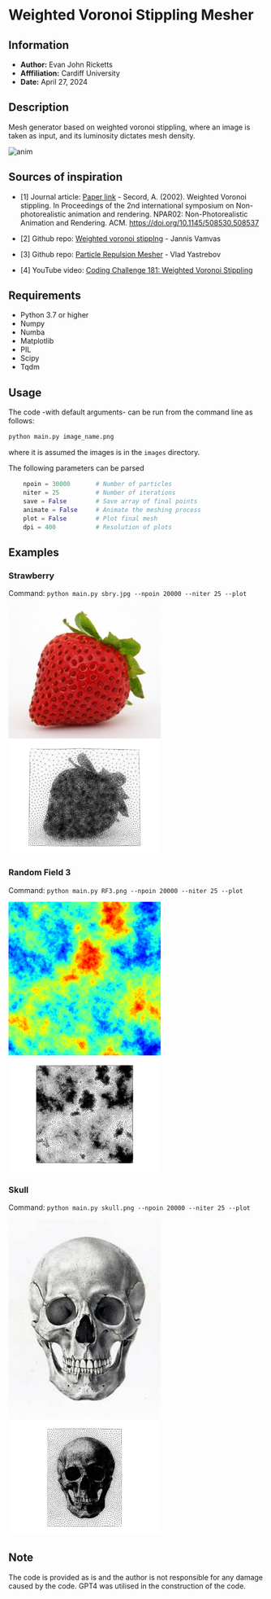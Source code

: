
# Weighted Voronoi Stippling Mesher

## Information

+ **Author:** Evan John Ricketts
+ **Afffiliation:** Cardiff University
+ **Date:** April 27, 2024

## Description

Mesh generator based on weighted voronoi stippling, where an image is taken as input, and its luminosity dictates mesh density.

![anim](https://github.com/EJRicketts/WeightedVoronoiStipplingMesher/assets/80095742/2d316087-0099-405b-82db-548d3934c513)


## Sources of inspiration

+ [1] Journal article: [Paper link](https://www.cs.ubc.ca/labs/imager/tr/2002/secord2002b/secord.2002b.pdf) - Secord, A. (2002). Weighted Voronoi stippling. In Proceedings of the 2nd international symposium on Non-photorealistic animation and rendering. NPAR02: Non-Photorealistic Animation and Rendering. ACM. https://doi.org/10.1145/508530.508537

+ [2] Github repo: [Weighted voronoi stipplng](https://github.com/ReScience-Archives/Rougier-2017/tree/master/code) - Jannis Vamvas

+ [3] Github repo: [Particle Repulsion Mesher](https://github.com/vyastreb/ElectrostaticRepulsionMesher/blob/main/README.md) - Vlad Yastrebov

+ [4] YouTube video: [Coding Challenge 181: Weighted Voronoi Stippling](https://www.youtube.com/watch?v=Bxdt6T_1qgc&t=4s)

## Requirements

+ Python 3.7 or higher
+ Numpy
+ Numba
+ Matplotlib
+ PIL
+ Scipy
+ Tqdm


## Usage

The code -with default arguments- can be run from the command line as follows:

```bash
python main.py image_name.png
```

where it is assumed the images is in the `images` directory. 

The following parameters can be parsed
```python
    npoin = 30000       # Number of particles
    niter = 25          # Number of iterations
    save = False        # Save array of final points
    animate = False     # Animate the meshing process
    plot = False        # Plot final mesh
    dpi = 400           # Resolution of plots
```

## Examples

### Strawberry

Command: `python main.py sbry.jpg --npoin 20000 --niter 25 --plot`

<img alt="original image" src="./images/sbry.jpg" width="300" /> <img alt="particles" src="./out/sbry.jpg/final_mesh.png" width="300" /> 

### Random Field 3

Command: `python main.py RF3.png --npoin 20000 --niter 25 --plot`

<img alt="original image" src="./images/RF3.png" width="300" /> <img alt="particles" src="./out/RF3.png/final_mesh.png" width="300" /> 

### Skull

Command: `python main.py skull.png --npoin 20000 --niter 25 --plot`

<img alt="original image" src="./images/skull.png" width="300" /> <img alt="particles" src="./out/skull.png/final_mesh.png" width="300" /> 


## Note
The code is provided as is and the author is not responsible for any damage caused by the code. GPT4 was utilised in the construction of the code.
